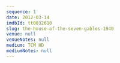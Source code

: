 ```yaml
---
sequence: 1
date: 2012-03-14
imdbId: tt0032610
slug: the-house-of-the-seven-gables-1940
venue: null
venueNotes: null
medium: TCM HD
mediumNotes: null
---
```


